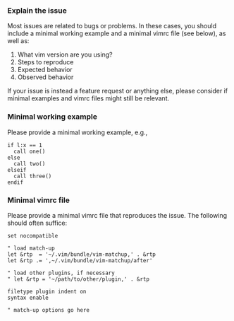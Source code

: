 ### Explain the issue

Most issues are related to bugs or problems. In these cases, you should
include a minimal working example and a minimal vimrc file (see below), as
well as:

1. What vim version are you using?
2. Steps to reproduce
3. Expected behavior
4. Observed behavior

If your issue is instead a feature request or anything else, please
consider if minimal examples and vimrc files might still be relevant.

### Minimal working example

Please provide a minimal working example, e.g.,

```vim
if l:x == 1
  call one()
else
  call two()
elseif
  call three()
endif
```

### Minimal vimrc file

Please provide a minimal vimrc file that reproduces the issue. The
following should often suffice:

```vim
set nocompatible

" load match-up
let &rtp  = '~/.vim/bundle/vim-matchup,' . &rtp
let &rtp .= ',~/.vim/bundle/vim-matchup/after'

" load other plugins, if necessary
" let &rtp = '~/path/to/other/plugin,' . &rtp

filetype plugin indent on
syntax enable

" match-up options go here
```

